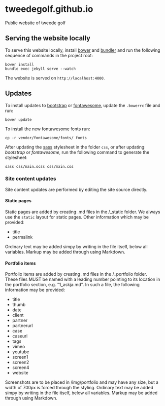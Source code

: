 tweedegolf.github.io
====================

Public website of tweede golf

## Serving the website locally

To serve this website locally, install [bower](http://bower.io/) and [bundler](http://bundler.io/) and run the following sequence of commands in the project root:

    bower install
    bundle exec jekyll serve --watch

The website is served on `http://localhost:4000`.
  
## Updates

To install updates to [bootstrap](http://getbootstrap.com/) or [fontawesome](http://fortawesome.github.io/Font-Awesome/), update the `.bowerrc` file and run:

    bower update

To install the new fontawesome fonts run:

    cp -r vendor/fontawesome/fonts/ fonts

After updating the [sass](http://sass-lang.com/) stylesheet in the folder `css`, or after updating *bootstrap* or *fontawesome*, run the following command to generate the stylesheet:

    sass css/main.scss css/main.css

### Site content updates

Site content updates are performed by editing the site source directly. 

#### Static pages

Static pages are added by creating .md files in the /_static folder. We always use the `static` layout for static pages. Other information which may be provided: 

* title
* permalink

Ordinary text may be added simpy by writing in the file itself, below all variables. Markup may be added through using Markdown. 

#### Portfolio items

Portfolio items are added by creating .md files in the /_portfolio folder. These files MUST be named with a leading number pointing to its location in the portfolio section, e.g. "1_askja.md". In such a file, the following information may be provided: 

* title
* thumb
* date
* client 
* partner
* partnerurl
* case
* caseurl
* tags
* vimeo
* youtube
* screen1
* screen2
* screen4
* website

Screenshots are to be placed in /img/portfolio and may have any size, but a width of 700px is forced through the styling. Ordinary text may be added simpy by writing in the file itself, below all variables. Markup may be added through using Markdown. 